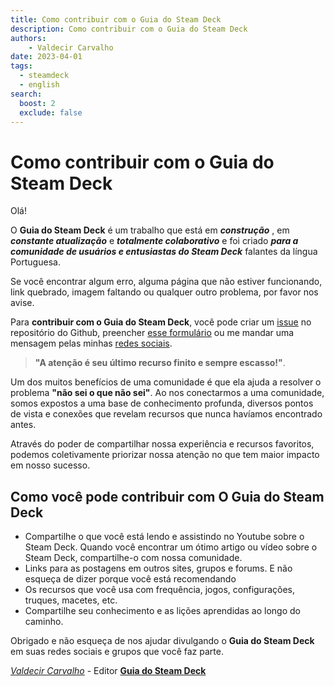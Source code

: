 ```yaml
---
title: Como contribuir com o Guia do Steam Deck 
description: Como contribuir com o Guia do Steam Deck 
authors:
    - Valdecir Carvalho
date: 2023-04-01
tags:
  - steamdeck
  - english
search:
  boost: 2
  exclude: false
---
```


# Como contribuir com o Guia do Steam Deck

Olá!

O **Guia do Steam Deck** é um trabalho que está em _**construção**_ , em _**constante atualização**_ e _**totalmente colaborativo**_ e foi criado _**para a comunidade de usuários e entusiastas do Steam Deck**_  falantes da língua Portuguesa.

Se você encontrar algum erro, alguma página que não estiver funcionando, link quebrado, imagem faltando ou qualquer outro problema, por favor nos avise.

Para **contribuir com o Guia do Steam Deck**, você pode criar um [issue](https://github.com/valdecircarvalho/guia-do-steam-deck/issues) no repositório do Github, preencher [esse formulário](https://forms.gle/PA2i5HFoY5pu5JBL6) ou me mandar uma mensagem pelas minhas [redes sociais](https://iamval.me).

> ****"A atenção é seu último recurso finito e sempre escasso!"****.

Um dos muitos benefícios de uma comunidade é que ela ajuda a resolver o problema **"não sei o que não sei"**. Ao nos conectarmos a uma comunidade, somos expostos a uma base de conhecimento profunda, diversos pontos de vista e conexões que revelam recursos que nunca havíamos encontrado antes.

Através do poder de compartilhar nossa experiência e recursos favoritos, podemos coletivamente priorizar nossa atenção no que tem maior impacto em nosso sucesso.

## Como você pode contribuir com O Guia do Steam Deck

- Compartilhe o que você está lendo e assistindo no Youtube sobre o Steam Deck. Quando você encontrar um ótimo artigo ou vídeo sobre o Steam Deck, compartilhe-o com nossa comunidade.
- Links para as postagens em outros sites, grupos e forums. E não esqueça de dizer porque você está recomendando
- Os recursos que você usa com frequência, jogos, configurações, truques, macetes, etc.
- Compartilhe seu conhecimento e as lições aprendidas ao longo do caminho.

Obrigado e não esqueça de nos ajudar divulgando o **Guia do Steam Deck** em suas redes sociais e grupos que você faz parte.

[_Valdecir Carvalho_](https://iamval.me) - Editor [**Guia do Steam Deck**](https://guiadosteamdeck.com.br)
